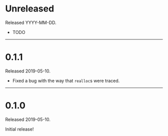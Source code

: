 # Unreleased

Released YYYY-MM-DD.

* TODO

--------------------------------------------------------------------------------

# 0.1.1

Released 2019-05-10.

* Fixed a bug with the way that `realloc`s were traced.

--------------------------------------------------------------------------------

# 0.1.0

Released 2019-05-10.

Initial release!
